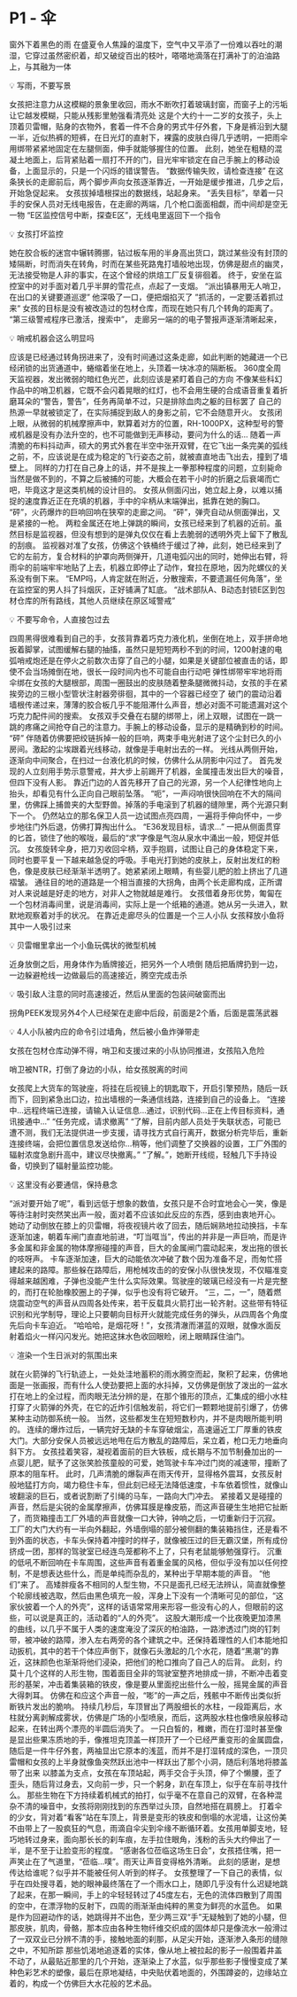 # P1 - 伞

窗外下着黑色的雨
在盛夏令人焦躁的温度下，空气中又平添了一份难以吞吐的潮湿，它穿过虽然密织着，却又破绽百出的枝叶，嗒嗒地滴落在打满补丁的泊油路上，与其融为一体

<aside>
💡 写雨，不要写景

</aside>

女孩把注意力从这模糊的景象里收回，雨水不断吹打着玻璃封窗，而窗子上的污垢让它越发模糊，只能从残影里勉强看清亮处
这是个大约十一二岁的女孩子，头上顶着贝雷帽，贴身的衣物外，套着一件不合身的男式牛仔外套，下身是裤沿到大腿一半，近似热裤的短裤，在日光灯的直射下，裸露的皮肤白得几乎透明，一把雨伞用绑带紧紧地固定在左腿侧面，伸手就能够握住的位置。
此刻，她坐在粗糙的混凝土地面上，后背紧贴着一扇打不开的门，目光牢牢锁定在自己手腕上的移动设备，上面显示的，只是一个闪烁的错误警告。
“数据传输失败，请检查连接”
在这条狭长的走廊前后，两个脚步声向女孩逐渐靠近，一开始是缓步推进，几步之后，开始急促起来。
女孩拔掉墙根探出的数据线，站起身来。
“丢失目标”，举着一只手的安保人员对无线电报告，在走廊的两端，几个枪口面面相觑，而中间却是空无一物
“E区监控信号中断，探查E区”，无线电里返回下一个指令

<aside>
💡 女孩打坏监控

</aside>

她在胶合板的迷宫中辗转腾挪，钻过板车用的半身高出货口，跳过某些没有封顶的矮隔断，时而消失在转角，时而在某些死路鬼打墙般地出现，仿佛是甜点的幽灵，无法接受物是人非的事实，在这个曾经的烘焙工厂反复徘徊着。
终于，安坐在监控室中的对手面对着几乎半屏的雪花点，点起了一支烟。
“派出镇暴用无人哨卫，在出口的关键要道巡逻”
他深吸了一口，便把烟掐灭了
”抓活的，一定要活着抓过来“
女孩的目标是没有被改造过的包材仓库，而现在她只有几个转角的距离了。
“第三级警戒程序已激活，搜索中”， 走廊另一端的的电子警报声逐渐清晰起来，

<aside>
💡 哨戒机器会这么明显吗

</aside>

应该是已经通过转角拐进来了，没有时间通过这条走廊，如此判断的她藏进一个已经闭锁的出货通道中，蜷缩着坐在地上，头顶着一块冰凉的隔断板。 360度全周天监视器，发出微弱的暗红色光芒，此刻应该是紧盯着自己的方向
不像某些科幻作品中的哨卫机器，它既不会闪着晃眼的红灯，也不会用生硬的合成语音重复着折磨耳朵的“警告，警告”，任务再简单不过，只是排除血肉之躯的目标罢了
自己的热源一早就被锁定了，在实际捕捉到敌人的身影之前，它不会随意开火。 女孩闭上眼，从微弱的机械摩擦声中，默算着对方的位置，RH-1000PX，这种型号的警戒机器是没有办法升空的，也不可能做到无声移动，要问为什么的话…
随着一声清脆的布料抖动声，硕大的男式外套在半空中张开双臂，在它飞出一条完美的弧线之前，不，应该说是在成为稳定的飞行姿态之前，就被直直地击飞出去，撞到了墙壁上。
同样的力打在自己身上的话，并不是挨上一拳那种程度的问题，立刻毙命当然是做不到的，不算之后被捕的可能，大概会在若干小时的折磨之后衰竭而亡吧，毕竟这才是这类机械的设计目的。 女孩从侧面闪出，她立起上身，以难以捕捉的速度靠近正在充填的机器，手中的伞柄从末端弹出，抵靠在她的胸口。 “砰”，火药爆炸的巨响回响在狭窄的走廊之间。
“砰”，弹壳自动从侧面弹出，又是紧接的一枪。
两粒金属还在地上弹跳的瞬间，女孩已经来到了机器的近前。虽然目标是监视器，但没有想到的是弹丸仅仅在看上去脆弱的透明外壳上留下了散乱的刮痕。 监视器对准了女孩，仿佛这个铁桶终于缓过了神，此刻，她已经来到了它的左前方，复合材料的护罩向两侧弹开，几道电弧闪出的同时，她伸出右臂，将雨伞的前端牢牢地贴了上去，机器立即停止了动作，耷拉在原地，因为陀螺仪的关系没有倒下来。
“EMP吗，人肯定就在附近，分散搜索，不要遗漏任何角落”，坐在监控室的男人抖了抖烟灰，正好铺满了缸底。
“战术部队A、B动态封锁E区到包材仓库的所有路线，其他人员继续在原区域警戒”

<aside>
💡 不要写命令，人直接包过去

</aside>

四周黑得很难看到自己的手，女孩背靠着巧克力液化机，坐倒在地上，双手拼命地扳着脚掌，试图缓解右腿的抽搐，虽然只是短短两秒不到的时间，1200射速的电弧哨戒炮还是在停火之前数次击穿了自己的小腿，如果是关键部位被直击的话，即使不会当场摊倒在地，很长一段时间内也不可能自由行动吧
弹性绑带牢牢地将雨伞绑在女孩的大腿根部，周围一圈鼓出的皮肤随着整条腿微微抖动，女孩的手在紧挨旁边的三根小型管状注射器旁徘徊，其中的一个容器已经空了
破门的震动沿着墙根传递过来，薄薄的胶合板几乎不能阻滞什么声音，想必对面不可能遗漏对这个巧克力配件间的搜索。
女孩双手交叠在右腿的绑带上，闭上双眼，试图在一跳一跳的疼痛之间抢夺自己的注意力。手腕上的移动设备，显示的是精确到秒的时间。
“砰”
伴随着仿佛要把绞链拆掉一般的巨响，两束手电光射进了这个尘封已久的小房间。激起的尘埃跟着光线移动，就像是手电射出去的一样。
光线从两侧开始，逐渐向中间聚合，在扫过一台液化机的时候，仿佛什么从阴影中闪过了。
首先发现的人立刻用手势示意警戒，并大步上前踢开了机器，金属撞击发出巨大的噪音，但四下没有人影。
靠近门边的人首先移开了自己的光源，另一个人纪律性地向上抬头，却看见有什么正向自己眼前坠落。
“呃”，一声闷响很快回响在不大的隔间里，仿佛踩上捕兽夹的大型野兽。掉落的手电滚到了机器的缝隙里，两个光源只剩下一个。 仍然站立的那名保卫人员一边试图点亮四周，一遍将手伸向怀中，一步步地往门外后退，仿佛打算掏出什么。
“E36发现目标，请求…”
一把从侧面贯穿的匕首，锁住了他的喉咙，最后的“求”字像是气泡从泉水中涌出一般，短促并低沉。
女孩旋转伞身，把刀刃收回伞柄，双手抱肩，试图让自己的身体稳定下来，同时也要平复一下越来越急促的呼吸。手电光打到她的皮肤上，反射出发红的粉色，像是皮肤已经渐渐半透明了。她紧紧闭上眼睛，有些婴儿肥的脸上挤出了几道褶皱。
通往目的地的道路是一个相当直接的大拐角，由两个长走廊构成，正所谓对人来说越是好走的地方，对非人之物就越是难行。
女孩借着身形优势，匍匐在一个包材消毒间里，说是消毒间，实际上是一个纸箱的通道。她从另一头进入，默默地观察着对手的状况。
在靠近走廊尽头的位置是一个三人小队
女孩释放小鱼将其中一人吸引过来

<aside>
💡 贝雷帽里拿出一个小鱼玩偶状的微型机械

</aside>

近身放倒之后，用身体作为盾牌接近，把另外一个人喷倒
随后把盾牌扔到一边，一边躲避枪线一边做最后的高速接近，腾空完成击杀

<aside>
💡 吸引敌人注意的同时高速接近，然后从里面的包装间破窗而出

</aside>

拐角PEEK发现另外4个人已经架在走廊中后段，前面是2个盾，后面是震荡武器

<aside>
💡 4人小队被内应的命令引过墙角，然后被小鱼炸弹带走

</aside>

女孩在包材仓库动弹不得，哨卫和支援过来的小队协同推进，女孩陷入危险

哨卫被NTR，打倒了身边的小队，给女孩脱离的时间

女孩爬上大货车的驾驶座，将挂在后视镜上的钥匙取下，开启引擎预热，随后一跃而下，回到紧急出口边，拉出墙根的一条通信线路，连接到自己的设备上。
“连接中...远程终端已连接，请输入认证信息...通过，识别代码...正在上传目标资料，通讯接通中...”
“任务完成，请求撤离”
“了解，目前内部人员处于失联状态，可能已遭不测，我们无法提供进一步支援，请寻找方式自行离开，数据分析完毕后，重新连接终端，会把位置信息发送给你...稍等，他们调整了交换器的设置，工厂外围的辐射浓度急剧升高中，建议尽快撤离。”
“了解。”，她断开线缆，轻触几下手持设备，切换到了辐射量监控功能。

<aside>
💡 这里没有必要通信，保持悬念

</aside>

“派对要开始了呢”，看到远低于想象的数值，女孩只是不合时宜地会心一笑，像是等待注射时突然笑出声一般，面对着不应该如此反应的东西，感到由衷地开心。
她动了动倒放在膝上的贝雷帽，将夜视镜片收了回去，随后娴熟地拉动换挡，卡车逐渐加速，朝着车闸门直直地前进，“叮当哐当”，传出的并非是一声巨响，而是许多金属和非金属的物体摩擦碰撞的声音，巨大的金属闸门震动起来，发出拖的很长的吱呀声。
卡车逐渐加速，巨大的动能依次冲破了数个因为准备不足，而匆忙搭建起来的路障。那些躲在路障后，用枪械攻击的的安保小队很快发现，不仅瞄准变得越来越困难，子弹也没能产生什么实际效果。驾驶座的玻璃已经没有一片是完整的，而打在轮胎橡胶圈上的子弹，似乎也没有将它破开。
“三，二，一”，随着燃烧震动空气的声音从四周各处传来，若干反载具火箭打出一轮齐射。这些带有特征识别和光学制导，理论上只要朝向目标开火就能完成任务的弹头，从四周各个角度先后向卡车迫近。
“哈哈哈，是烟花呀！”，女孩清澈而湛蓝的双眼，就像水面反射着焰火一样闪闪发光。她把这抹水色收回眼睑，闭上眼睛踩住油门。

<aside>
💡 渲染一个生日派对的氛围出来

</aside>

就在火箭弹的飞行轨迹上，一处处洼地蓄积的雨水腾空而起，聚积了起来，仿佛地面是一张画报，而有什么人使劲要把上面的水抖掉，又仿佛是倒放了泼出的一盆水打在地上的全过程，而肉眼无法分辨的是，在那个锥形的顶点，汇集成的细小水柱打穿了火箭弹的外壳，在它的近炸引信触发前，将它们一颗颗地提前引爆了，仿佛某种主动防御系统一般。
当然，这些都发生在短短数秒内，并不是肉眼所能判明的。
连续的爆炸过后，一辆完好无缺的卡车穿破烟尘，高速逼近工厂厚重的铁皮大门。大部分安保人员被远远地甩在后方散乱的路障后，呆立着，枪口无力地垂向斜下方。
女孩挂着笑容，凝视着面前的巨大铁板，成长期与不加节制叠加出的一点婴儿肥，赋予了这张笑脸孩童般的可爱，她驾驶卡车冲过门岗的减速带，撞断了原本的阻车杆。
此时，几声清脆的爆裂声在雨天传开，显得格外震耳，女孩反射般地猛打方向，竭力稳住卡车，但此刻已经无法降低速度，卡车依着惯性，就像山坡翻滚的巨石，或者说割断了引绳的马车，一路向大门冲去。
紧接着又是碰撞的声音，然后是尖锐的金属摩擦声，仿佛耳膜是橡皮筋，而这声音硬生生地把它扯断了，而货箱撞击工厂外墙的声音就像一口大钟，钟响之后，一切重新归于沉寂。
工厂的大门大约有一半向外翻起，外墙倒塌的部分被侧翻的集装箱挡住，还是看不到外面的状态，卡车头保持着冲撞时的样子，就像被压过的巨无霸汉堡，所有成份挤成一团，那样的驾驶室已经连鸟笼都称不上了，只有老鼠能够勉强穿行。
沉重的低吼不断回响在卡车周围，这些声音有着重金属的风格，但似乎没有加以任何控制，不是想表达些什么，而是单纯而杂乱的，某种出于早期本能的声音。
“他们”来了。
高矮胖瘦各不相同的人型生物，不只是面孔已经无法辨认，简直就像整个轮廓线被选取，然后由黑色填充一般，浑身上下没有一个清晰可见的部位，“这家伙披着一个人的外壳”，这样的话语常常用来形容一些没有心的人，但眼前的这些，可以说是真正的，活动着的“人的外壳”。
这股大潮形成一个比夜晚更加漆黑的曲线，以几乎不属于人类的速度淹没了深灰的柏油路，一路渗透过门岗的钉刺带，被冲破的路障，渗入左右两旁的各个建筑之中。还保持着理性的人们本能地扣动扳机，其中的若干个体应声倒下，就像石头激起的几个水花，随着“黑潮”的靠近，这抹颜色也渐渐将他们浸染，把他们的枪口推向了自己人的后背。
此刻，约莫十几个这样的人形生物，围着面目全非的驾驶室整齐地排成一排，不断冲击着变形的基架，冲击着集装箱的铁皮，像是要从里面挖出些什么一般，摇晃金属的声音大得刺耳。
仿佛在和应这个声音一般，“嘭”的一声之后，残骸中不断传出类似折断铁片发出的脆响。
持续几秒后，车顶冒出了两股细长的水柱，一段距离后，水柱就分离剥解成雾状，仿佛是广场的小型喷泉，而后，这两股水柱也像喷泉般移动起来，在转出两个漂亮的半圆后消失了。
一只白皙的，稚嫩，而在打湿时甚至像是显出些果冻质地的手，像推坦克顶盖一样顶开了一个已经严重变形的金属圆盘，随后是一件牛仔外套，两袖显出它原本的浅蓝，而并不是打湿转成的深色，一顶贝雷帽和女孩的上半身就像鱼突然跃出池中一样跃出了那个小洞，随后利落地将膝盖带了出来
以膝盖为支点，女孩在车顶站起，两手交合于头顶，伸了个懒腰，歪了歪头，随后背过身去，又向前一步，只一个躬身，趴在车顶上，似乎在车前寻找什么。
那些生物在下方持续着机械式的拍打，似乎毫不在意自己的双臂，在各种混杂不清的噪音中，女孩将刚刚找到的东西举过头顶，自然地搭在肩膀上。
打着伞的少女，背对着“看客”站在车顶上，背景是变形的铁皮和倒塌的水泥墙，让这份美不由带上了一股疯狂的气息，雨滴自伞尖到伞缘不断循环着。女孩用单脚支地，轻巧地转过身来，面向那长长的刹车痕，左手拉住眼角，浅粉的舌头大约伸出了一半，是不至于让脸变形的程度。
“感谢各位莅临这场生日会”，女孩捂住嘴，把一声笑止在了气道里，“莅临...噗”。雨天让声音变得格外清晰。
此刻的感谢，是想传达给谁呢？似乎并不能被任何人听到的样子。
女孩整理了一下自己的表情，似乎在四处搜寻着，她的眼神最终落在了一个雨水口上，随即几乎没有什么迟疑地跳了起来，在那一瞬间，手上的伞轻轻转过了45度左右，无色的流体四散到了周围的空中，在漂浮物的反射下，四周的雨渐渐由纯粹的黑变为鲜亮的水蓝色。
如果是作为回避动作的话，她跳得并不出色，至少两三双“手”无疑触到了她的小腿，但那皮肤，肌肉，骨骼，那本应由各种生物纤维交织成的固体却只是像流水一般滑过了一双双业已分辨不清的手，接触地面的刹那，从足尖开始，逐渐渗入条形的缝隙之中，不知所踪
那些饥渴地追逐着的实体，像从地上被拉起的影子一般围着井盖不动了，从最贴近那里的几个开始，逐渐染上了水蓝，似乎那些影子慢慢变成了某种色彩艺术的塑像，最后在原地凝结，中央贴伏着地面的，外围蹲姿的，边缘站立着的，构成一个仿佛巨大水花般的艺术品。